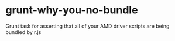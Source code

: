 grunt-why-you-no-bundle
=======================

Grunt task for asserting that all of your AMD driver scripts are being bundled by r.js
